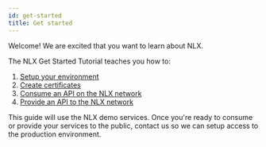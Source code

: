 ```yaml
---
id: get-started
title: Get started
---
```


Welcome! We are excited that you want to learn about NLX.

The NLX Get Started Tutorial teaches you how to:

1. [Setup your environment](./setup-your-environment/)
1. [Create certificates](./create-certificates/)
1. [Consume an API on the NLX network](./consume-an-api/)
1. [Provide an API to the NLX network](./provide-an-api/)

This guide will use the NLX demo services. Once you're ready to consume or provide your services
to the public, contact us so we can setup access to the production environment.
